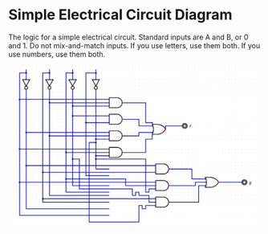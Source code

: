 # Simple Electrical Circuit Diagram

The logic for a simple electrical circuit. Standard inputs are A and B, or 0 and 1. Do not mix-and-match inputs. If you use letters, use them both. If you use numbers, use them both.


![Simple Electrical Circuit Diagram](https://github.com/edorejel/electrical_engineering/blob/main/Screenshot%202025-02-03%20143355.png)
